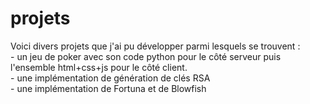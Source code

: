 # projets

Voici divers projets que j'ai pu développer parmi lesquels se trouvent :\
    - un jeu de poker avec son code python pour le côté serveur puis l'ensemble html+css+js pour le côté client.\
    - une implémentation de génération de clés RSA\
    - une implémentation de Fortuna et de Blowfish
